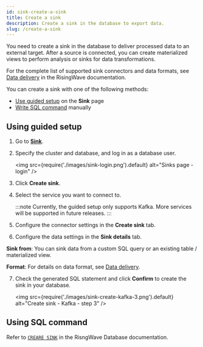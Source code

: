 ```yaml
---
id: sink-create-a-sink
title: Create a sink
description: Create a sink in the database to export data.
slug: /create-a-sink
---
```


You need to create a sink in the database to deliver processed data to an external target. After a source is connected, you can create materialized views to perform analysis or sinks for data transformations.

For the complete list of supported sink connectors and data formats, see [Data delivery](https://docs.risingwave.com/docs/current/data-delivery/) in the RisingWave documentation.

You can create a sink with one of the following methods:

- [Use guided setup](#using-guided-setup) on the **Sink** page
- [Write SQL command](#using-sql-command) manually

## Using guided setup

1. Go to [**Sink**](https://risingwave.cloud/sink/).

2. Specify the cluster and database, and log in as a database user.

    <img
    src={require('./images/sink-login.png').default}
    alt="Sinks page - login"
    />

3. Click **Create sink**.

4. Select the service you want to connect to.

    :::note
    Currently, the guided setup only supports Kafka. More services will be supported in future releases.
    :::

5. Configure the connector settings in the **Create sink** tab.

6. Configure the data settings in the **Sink details** tab.

  **Sink from**: You can sink data from a custom SQL query or an existing table / materialized view.

  **Format**: For details on data format, see [Data delivery](https://docs.risingwave.com/docs/current/data-delivery/).
  
7. Check the generated SQL statement and click **Confirm** to create the sink in your database.

    <img
    src={require('./images/sink-create-kafka-3.png').default}
    alt="Create sink - Kafka - step 3"
    />

## Using SQL command

Refer to [`CREARE SINK`](https://docs.risingwave.com/docs/current/sql-create-sink) in the RisngWave Database documentation.
